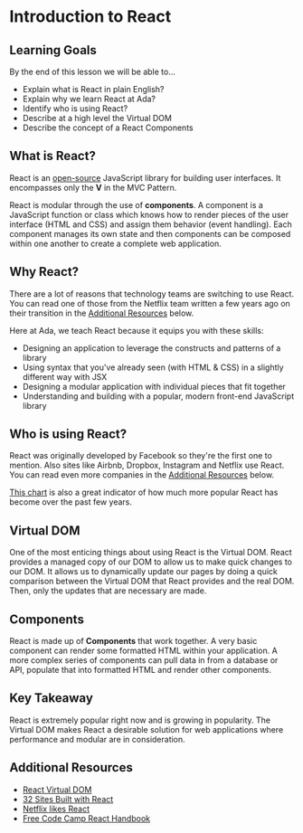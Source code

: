 # Introduction to React

## Learning Goals

By the end of this lesson we will be able to...

- Explain what is React in plain English?
- Explain why we learn React at Ada?
- Identify who is using React?
- Describe at a high level the Virtual DOM
- Describe the concept of a React Components

## What is React?

React is an [open-source](https://github.com/facebook/react) JavaScript library for building user interfaces. It encompasses only the **V** in the MVC Pattern.

React is modular through the use of **components**. A component is a JavaScript function or class which knows how to render pieces of the user interface (HTML and CSS) and assign them behavior (event handling). Each component manages its own state and then components can be composed within one another to create a complete web application.

## Why React?

There are a lot of reasons that technology teams are switching to use React. You can read one of those from the Netflix team written a few years ago on their transition in the [Additional Resources](#additional-resources) below.

Here at Ada, we teach React because it equips you with these skills:
- Designing an application to leverage the constructs and patterns of a library
- Using syntax that you've already seen (with HTML & CSS) in a slightly different way with JSX
- Designing a modular application with individual pieces that fit together
- Understanding and building with a popular, modern front-end JavaScript library

## Who is using React?

React was originally developed by Facebook so they're the first one to mention. Also sites like Airbnb, Dropbox, Instagram and Netflix use React. You can read even more companies in the [Additional Resources](#additional-resources) below.

[This chart](http://bit.ly/2oLgGxF) is also a great indicator of how much more popular React has become over the past few years.

## Virtual DOM

One of the most enticing things about using React is the Virtual DOM. React provides a managed copy of our DOM to allow us to make quick changes to our DOM. It allows us to dynamically update our pages by doing a quick comparison between the Virtual DOM that React provides and the real DOM. Then, only the updates that are necessary are made.

## Components

React is made up of **Components** that work together. A very basic component can render some formatted HTML within your application. A more complex series of components can pull data in from a database or API, populate that into formatted HTML and render other components.

## Key Takeaway

React is extremely popular right now and is growing in popularity. The Virtual DOM makes React a desirable solution for web applications where performance and modular are in consideration.

## Additional Resources

- [React Virtual DOM](https://www.codecademy.com/articles/react-virtual-dom)
- [32 Sites Built with React](https://medium.com/@coderacademy/32-sites-built-with-reactjs-172e3a4bed81)
- [Netflix likes React](https://medium.com/netflix-techblog/netflix-likes-react-509675426db)
- [Free Code Camp React Handbook](https://medium.freecodecamp.org/the-react-handbook-b71c27b0a795)
